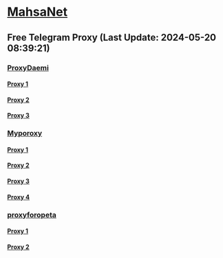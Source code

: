 
# [MahsaNet](https://t.me/mahsa_net)
## Free Telegram Proxy (Last Update: 2024-05-20 08:39:21)
### [ProxyDaemi](https://t.me/ProxyDaemi)
#### [Proxy 1](tg://proxy?server=cloudflare.com.nokia.com.co.uk.do_yo.want_to.clash_with.this.www.microsoft.com.there_is_no.place_like.localhost.www.bing.com.count_with_me.cyou.net.digikala.com.msn.com.bsi.ir.enamad.ir.now_sudo.again_to_fight.everyone.i_am.the_internet.ramcover.sbs.&port=7667&secret=FpABAiIBhwH8AwOG42xL3Q==)
#### [Proxy 2](tg://proxy?server=vasl.rubika-iir.co.uk.&port=443&secret=eeaa2b136ab43e64286cd737a2136ec9326170742d6d6972726f722d6b65726e656c2e6f7267)
#### [Proxy 3](tg://proxy?server=gap.bale.server-cafebazzar.co.uk&port=52&secret=3RYDAQIAAQAB_AMDhuJMOt0AAAAAAAAAAAAAC1jZG4AAAB5ZWt0YW5ldC5jb21mYXJha2F2LmNvbXZhbi5uYWp2YS5jb20AAAAAAAAAAAAAAAAAAAAAAAAAAAAAAAA%3D%3D)
### [Myporoxy](https://t.me/Myporoxy)
#### [Proxy 1](tg://proxy?server=cloudflare.com.nokia.com.co.uk.do_yo.want_to.clash_with.this.www.microsoft.com.there_is_no.place_like.localhost.www.bing.com.count_with_me.cyou.net.digikala.com.msn.com.bsi.ir.enamad.now_sudo.again_to_fight.everyone.i_am.the_internet.fursmurs.pw.&port=8770&secret=FpABAiIBhwH8AwOG42xL3Q==)
#### [Proxy 2](tg://proxy?server=cloudflare.com.nokia.com.co.uk.do_yo.want_to.clash_with.this.www.microsoft.com.there_is_no.place_like.localhost.www.bing.com.count_with_me.cyou.net.digikala.com.msn.com.bsi.ir.enamad.now_sudo.again_to_fight.everyone.i_am.the_internet.fursmurs.pw.&port=8770&secret=FpABAiIBhwH8AwOG42xL3Q==)
#### [Proxy 3](tg://proxy?server=cloudflare.com.nokia.com.co.uk.do_yo.want_to.clash_with.this.www.microsoft.com.there_is_no.place_like.localhost.www.bing.com.count_with_me.cyou.net.digikala.com.msn.com.bsi.ir.enamad.ir.now_sudo.again_to_fight.everyone.i_am.the_internet.ramcover.sbs.&port=7667&secret=FpABAiIBhwH8AwOG42xL3Q==)
#### [Proxy 4](tg://proxy?server=cloudflare.com.nokia.com.co.uk.do_yo.want_to.clash_with.this.www.microsoft.com.there_is_no.place_like.localhost.www.bing.com.count_with_me.cyou.net.digikala.com.msn.com.bsi.ir.enamad.ir.now_sudo.again_to_fight.everyone.i_am.the_internet.ramcover.sbs.&port=7667&secret=FpABAiIBhwH8AwOG42xL3Q==)
### [proxyforopeta](https://t.me/proxyforopeta)
#### [Proxy 1](tg://proxy?server=50.7.85.219&port=443&secret=ee1603010200010001fc030386e24c3add646f636b65722d6d6972726f722e6f7267)
#### [Proxy 2](tg://proxy?server=50.7.85.218&port=443&secret=ee1603010200010001fc030386e24c3add646f636b65722d6d6972726f722e6f7267)

    